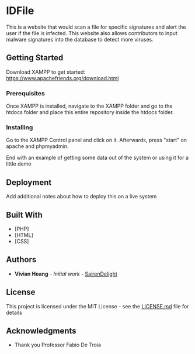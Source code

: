 # IDFile

This is a website that would scan a file for specific signatures and alert the user if the file is infected. This website also allows contributors to input malware signatures into the database to detect more viruses.

## Getting Started
Download XAMPP to get started: https://www.apachefriends.org/download.html

### Prerequisites

Once XAMPP is installed, navigate to the XAMPP folder and go to the htdocs folder and place this entire repository inside the htdocs folder.

### Installing
Go to the XAMPP Control panel and click on it. Afterwards, press "start" on apache and phpmyadmin.

End with an example of getting some data out of the system or using it for a little demo

## Deployment

Add additional notes about how to deploy this on a live system

## Built With

* [PHP]
* [HTML]
* [CSS]

## Authors

* **Vivian Hoang** - *Initial work* - [SairenDelight](https://github.com/SairenDelight)

## License

This project is licensed under the MIT License - see the [LICENSE.md](LICENSE.md) file for details

## Acknowledgments

* Thank you Professor Fabio De Troia
